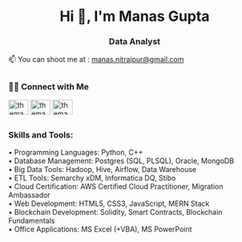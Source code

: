 
<!---
un-conditioned/un-conditioned is a ✨ special ✨ repository because its `README.md` (this file) appears on your GitHub profile.
You can click the Preview link to take a look at your changes.
--->
##
<h1 align="center">Hi 👋, I'm Manas Gupta</h1>
<h3 align="center">Data Analyst </h3>

📫 You can shoot me at :  manas.nitraipur@gmail.com  

## <h3 align="left">🤝🏻 Connect with Me</h3>
<p align="left">
<a href="https://twitter.com/un_conditioned" target="blank"><img align="center" src="https://raw.githubusercontent.com/rahuldkjain/github-profile-readme-generator/master/src/images/icons/Social/twitter.svg" alt="themansigupta" height="30" width="40" /></a>
<a href="https://www.linkedin.com/in/manasnitraipur/" target="blank"><img align="center" src="https://raw.githubusercontent.com/rahuldkjain/github-profile-readme-generator/master/src/images/icons/Social/linked-in-alt.svg" alt="themansigupta_" height="30" width="40" /></a>
<a href="https://instagram.com/unconditioned.being" target="blank"><img align="center" src="https://raw.githubusercontent.com/rahuldkjain/github-profile-readme-generator/master/src/images/icons/Social/instagram.svg" alt="themansigupta_" height="30" width="40" /></a>
  
##  
<h3 align="left">Skills and Tools:</h3>
•	Programming Languages:  Python, C++ <br />
•	Database Management: Postgres (SQL, PLSQL), Oracle, MongoDB <br />
•	Big Data Tools: Hadoop, Hive, Airflow, Data Warehouse  <br />
•	ETL Tools: Semarchy xDM, Informatica DQ, Stibo <br />
•	Cloud Certification: AWS Certified Cloud Practitioner, Migration Ambassador <br />
•	Web Development: HTML5, CSS3, JavaScript, MERN Stack <br />
•	Blockchain Development: Solidity, Smart Contracts, Blockchain Fundamentals <br />
•	Office Applications: MS Excel (+VBA), MS PowerPoint <br />
<br />


